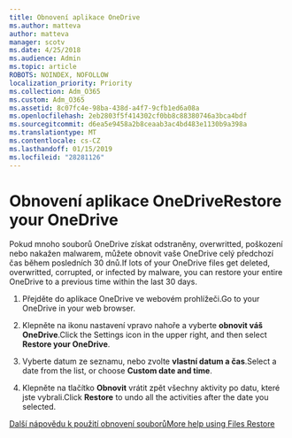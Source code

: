 ```yaml
---
title: Obnovení aplikace OneDrive
ms.author: matteva
author: matteva
manager: scotv
ms.date: 4/25/2018
ms.audience: Admin
ms.topic: article
ROBOTS: NOINDEX, NOFOLLOW
localization_priority: Priority
ms.collection: Adm_O365
ms.custom: Adm_O365
ms.assetid: 8c07fc4e-98ba-438d-a4f7-9cfb1ed6a08a
ms.openlocfilehash: 2eb2803f5f414302cf0bb8c88380746a3bca4bdf
ms.sourcegitcommit: d6ea5e9458a2b8ceaab3ac4bd483e1130b9a398a
ms.translationtype: MT
ms.contentlocale: cs-CZ
ms.lasthandoff: 01/15/2019
ms.locfileid: "28281126"
---
```

# <a name="restore-your-onedrive"></a><span data-ttu-id="7aba8-102">Obnovení aplikace OneDrive</span><span class="sxs-lookup"><span data-stu-id="7aba8-102">Restore your OneDrive</span></span>

<span data-ttu-id="7aba8-103">Pokud mnoho souborů OneDrive získat odstraněny, overwritted, poškození nebo nakažen malwarem, můžete obnovit vaše OneDrive celý předchozí čas během posledních 30 dnů.</span><span class="sxs-lookup"><span data-stu-id="7aba8-103">If lots of your OneDrive files get deleted, overwritted, corrupted, or infected by malware, you can restore your entire OneDrive to a previous time within the last 30 days.</span></span>
  
1. <span data-ttu-id="7aba8-104">Přejděte do aplikace OneDrive ve webovém prohlížeči.</span><span class="sxs-lookup"><span data-stu-id="7aba8-104">Go to your OneDrive in your web browser.</span></span>
    
2. <span data-ttu-id="7aba8-105">Klepněte na ikonu nastavení vpravo nahoře a vyberte **obnovit váš OneDrive**.</span><span class="sxs-lookup"><span data-stu-id="7aba8-105">Click the Settings icon in the upper right, and then select **Restore your OneDrive**.</span></span>
    
3. <span data-ttu-id="7aba8-106">Vyberte datum ze seznamu, nebo zvolte **vlastní datum a čas**.</span><span class="sxs-lookup"><span data-stu-id="7aba8-106">Select a date from the list, or choose **Custom date and time**.</span></span>
    
4. <span data-ttu-id="7aba8-107">Klepněte na tlačítko **Obnovit** vrátit zpět všechny aktivity po datu, které jste vybrali.</span><span class="sxs-lookup"><span data-stu-id="7aba8-107">Click **Restore** to undo all the activities after the date you selected.</span></span> 
    
[<span data-ttu-id="7aba8-108">Další nápovědu k použití obnovení souborů</span><span class="sxs-lookup"><span data-stu-id="7aba8-108">More help using Files Restore</span></span>](https://go.microsoft.com/fwlink/?linkid=872874)
  

